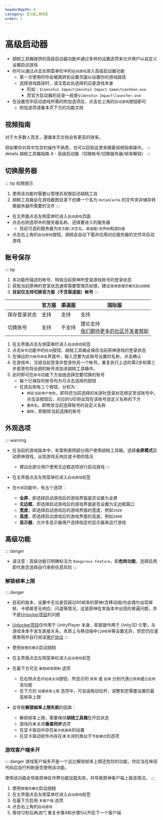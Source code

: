 ```yaml
---
headerDepth: 0
category: [功能,教程]
order: 1
---
```


# 高级启动器

- 胡桃工具箱提供的高级启动器功能中通过多样的设置选项来允许用户以自定义设置启动游戏
- 你可以通过点击左侧菜单栏中的`启动游戏`进入高级启动器功能
  - 第一次使用时你会被跳转到设置页面以设置你的游戏路径
  - 选择游戏路径时，请注意此处选择的应是游戏本身
      - 形如：`$\Genshin Impact\Genshin Impact Game\YuanShen.exe`
      - 而官方启动器的目录一般是`$\Genshin Impact\launcher.exe`
- 在设置完毕启动游戏所需的附加选项后，点击右上角的`启动游戏`按钮即可
  - 附加选项请看本页下方的功能文档

## 视频指南
对于大多数人而言，遵循本页文档会有更高的效率。

但如果你对其中包含的操作不熟悉，也可以回到这里来跟着视频指南操作。
::: details 胡桃工具箱指南 4 - 高级启动器（切换帐号/切换服务器/帧率解锁）
<BiliBili bvid="BV1Sv4y1k7zi" />
:::

## 切换服务器
::: tip 权限提示
1. 使用该功能时需要以管理员权限启动胡桃工具
2. 胡桃工具箱会在游戏截图目录下创建一个名为 `HutaoCache` 的文件夹并储存转换服务器所需要的文件
:::

- 在主界面点击左侧菜单栏进入`启动游戏`页面
- 点击右侧选项中的服务器名称，选择要进入的服务器
    - 目前可选的服务器为`官方服|天空岛`、`渠道服|世界树`和`国际服`
- 点击右上角的`启动游戏`按钮，胡桃会自动下载并应用对应服务器的文件并启动游戏


## 账号保存
::: tip
1. 本功能所描述的帐号，特指当前原神所登录游戏账号的登录状态
2. 获取当前原神的登录状态通常需要管理员权限，建议`使用管理员模式启动胡桃`
3. **目前仅支持切换官方服（不含渠道服）帐号**
:::

|              | 官方服 | 渠道服 | 国际服                             |
| ------------ | ------ | ------ |---------------------------------|
| 保存登录状态 | 支持 | 支持 | 支持                              |
| 切换账号 | 支持 | 不支持 | 理论支持<br/>[我们期待更多的社区开发者帮助](https://github.com/DGP-Studio/Snap.Hutao/pulls)|

1. 在主界面点击左侧菜单栏进入`启动游戏`标签
2. 点击`账号`功能中的`检测`按钮，胡桃工具箱会保存当前原神游戏的登录状态
3. 在弹出的`为账号命名`界面中，输入您要为此账号设置的名称，点击确认
4. 在游戏中，注销当前登录并登录你另一个帐号。重复执行上述的第2步和第三步直至你将全部的帐号添加进胡桃工具箱中。
5. 此时即可在`账号`功能下方自由选择您要切换的账号
    - 每个已保存的账号均为可点击选择的按钮
    - 在其右侧有三个按钮，分别为：
        - `绑定当前用户角色`，即将您当前选择的米游社登录状态绑定至该账号中，点击该按钮后，对应的UID将出现在该账号自定义名称的下方
        - `重命名`，即修改当前选择账号的自定义名称
        - `删除`，即删除当前选择的账号

## 外观选项  
     
::: warning
- 在当前的游戏版本中，有案例表明部分用户使用胡桃工具箱，选择**全屏模式**启动原神游戏，出现游戏无响应或卡顿的情况
  - 建议此部分用户使用无边框选项进行启动游戏
  :::  
   
- 在主界面点击左侧菜单栏进入`启动游戏`标签
- 在`外观`功能中，有五个选项：
    - **全屏**，即选择启动游戏后的游戏界面是否设置为全屏
    - **无边框**，即选择启动游戏后的游戏界面是否设置为无边框窗口
    - **宽度**，即选择启动游戏后的游戏界面的宽度，例如`1920`
    - **高度**，即选择启动游戏后的游戏界面的高度，例如`1080`
    - **显示器**，允许多显示器用户选择指定的显示器来运行游戏
    
## 高级功能
::: danger
- 请注意：高级功能已明确标注为 `Dangerous Feature`，即**危险功能**，选择启用即代表您选择自行承担任意风险
:::
### 解锁帧率上限
::: danger
- 目前的版本，设置中无论是否超过60帧率的原神(含移动端)均会偶尔出现掉帧、卡顿甚至无响应、闪退等情况，这是原神在本版本中出现的普遍问题，并不是[Unlocker项目](https://github.com/DGP-Studio/Unlocker)的问题
- [Unlocker项目](https://github.com/DGP-Studio/Unlocker)仅作用于 UnityPlayer 本身，即直接作用于 Unity3D 引擎，与游戏本体不发生直接关系，本质上与移动端中`120帧率`等设置无异，但您仍应谨慎使用并自行阅读[用户协议](https://docs.qq.com/doc/p/223a4e1f7241891e1208476a11927397549e9ea8)
:::
          
- 使用`管理员模式`启动胡桃
- 在主界面点击左侧菜单栏进入`启动游戏`标签
- 在最下方可见 `解锁帧率限制` 选项
    - 在右侧点击`开启或关闭`按钮，所显示的 `禁用` 或 `启用` 分别代表`已禁用`或`已启用`该功能
    - 在下方的 `设置帧率上限` 选项中，可自由拖动拉杆，调整到您需要设置的最高帧率上限  
             
- 会导致**解锁帧率上限失败**的因素：
    - 解锁帧率上限，需要保持**胡桃工具箱**在开启状态
    - 游戏内未关闭**垂直同步**选项
    - 在显卡驱动中存在`最大帧速率`的设置
    - 在显卡驱动软件内存在未关闭的类似于`节能模式`的选项  
                   
### 游戏客户端多开
::: danger
游戏客户端多开是一个远比解锁帧率上限还危险的功能，你应当在审阅代码后自行判断是否使用该功能。

使用该功能会导致原神反作弊功能加载失败，并导致原神客户端上报该情况。
:::

1. 使用`管理员模式`启动胡桃
2. 在主界面点击左侧菜单栏进入`启动游戏`标签
3. 在最下方启用 `多客户端` 选项
4. 点击右上角的`启动游戏`
5. 等待12秒后再进门
重复步骤4和步骤5以开启下一个客户端
